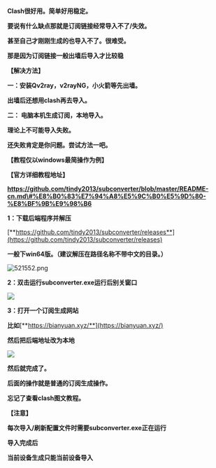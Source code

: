 **Clash很好用。简单好用稳定。**

**要说有什么缺点那就是订阅链接经常导入不了/失效。**

**甚至自己才刚刚生成的也导入不了。很难受。**

**那是因为订阅链接一般出墙后导入才比较稳**

**【解决方法】**

**一：安装Qv2ray，v2rayNG，小火箭等先出墙。**

**出墙后还想用clash再去导入。**

**二： 电脑本机生成订阅，本地导入。**

**理论上不可能导入失败。**

**还失败肯定是你问题。尝试方法一吧。**

**【教程仅以windows最简操作为例】**

**【官方详细教程地址】**

**https://github.com/tindy2013/subconverter/blob/master/README-cn.md\#%E8%B0%83%E7%94%A8%E5%9C%B0%E5%9D%80-%E8%BF%9B%E9%98%B6**

**1：下载后端程序并解压**

[**https://github.com/tindy2013/subconverter/releases**](https://github.com/tindy2013/subconverter/releases)

**一般下win64版。（建议解压在路径名称不带中文的目录。）**

![521552.png](http://ww1.sinaimg.cn/large/0079RVfagy1go6tx00ivhj30nx0bh0te.jpg)

**2：双击运行subconverter.exe运行后别关窗口**

![](media/9dc5b3c37246ce8b848bf38ff2528d55.png)

**3：打开一个订阅生成网站**

**比如**[**https://bianyuan.xyz/**](https://bianyuan.xyz/)

**然后把后端地址改为本地**

![](media/a4cdafde3f38828199951bdeeaa651ad.png)

**然后就完成了。**

**后面的操作就是普通的订阅生成操作。**

**忘记了查看clash图文教程。**

**【注意】**

**每次导入/刷新配置文件时需要subconverter.exe正在运行**

**导入完成后**

**当前设备生成只能当前设备导入** 

